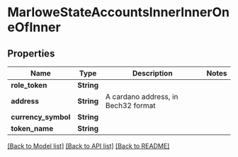 # MarloweStateAccountsInnerInnerOneOfInner

## Properties

Name | Type | Description | Notes
------------ | ------------- | ------------- | -------------
**role_token** | **String** |  | 
**address** | **String** | A cardano address, in Bech32 format | 
**currency_symbol** | **String** |  | 
**token_name** | **String** |  | 

[[Back to Model list]](../README.md#documentation-for-models) [[Back to API list]](../README.md#documentation-for-api-endpoints) [[Back to README]](../README.md)



